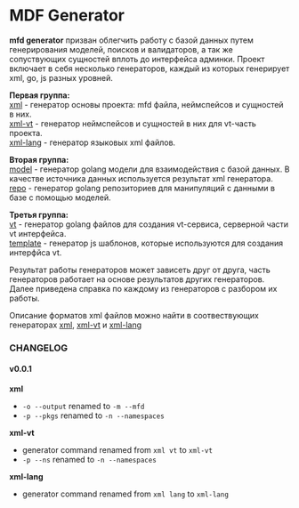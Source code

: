 # MDF Generator

**mfd generator** призван облегчить работу с базой данных путем генерирования моделей, поисков и валидаторов, а так же сопуствующих сущностей вплоть до интерфейса админки.
Проект включает в себя несколько генераторов, каждый из которых генерирует xml, go, js разных уровней.

**Первая группа:**  
[xml](#xml) - генератор основы проекта: mfd файла, неймспейсов и сущностей в них.  
[xml-vt](#xml-vt) - генератор неймспейсов и сущностей в них для vt-часть проекта.   
[xml-lang](#xml-lang) - генератор языковых xml файлов.  

**Вторая группа:**  
[model](#model) - генератор golang модели для взаимодействия с базой данных. В качестве источника данных используется результат xml генератора.  
[repo](#repo) - генератор golang репозиториев для манипуляций с данными в базе с помощью моделей.  

**Третья группа:**  
[vt](#vt) - генератор golang файлов для создания vt-сервиса, серверной части vt интерфейса.  
[template](#template) - генератор js шаблонов, которые используются для создания интерфйса vt.  

Результат работы генераторов может зависеть друг от друга, часть генераторов работает на основе результатов других генераторов. Далее приведена справка по каждому из генераторов с разбором их работы.  

Описание форматов xml файлов можно найти в соотвествующих генераторах [xml](#xml), [xml-vt](#xml-vt) и [xml-lang](#xml-lang)

### CHANGELOG

#### v0.0.1  
**xml**
- `-o --output` renamed to `-m --mfd` 
- `-p --pkgs`  renamed to `-n --namespaces`  

**xml-vt**
- generator command renamed from `xml vt` to `xml-vt`
- `-p --ns`  renamed to `-n --namespaces`    

**xml-lang**
- generator command renamed from `xml lang` to `xml-lang`
